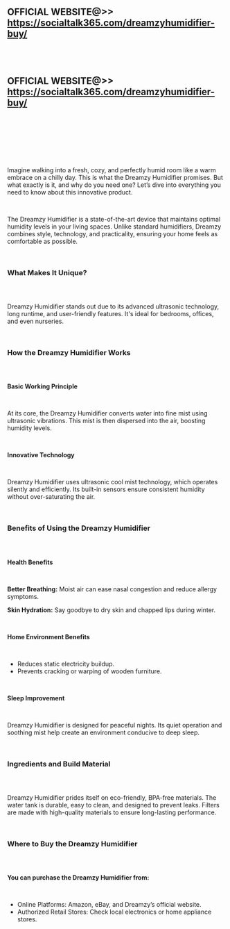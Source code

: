 <h2><strong>OFFICIAL WEBSITE@&gt;&gt; <a href="https://socialtalk365.com/dreamzyhumidifier-buy/">https://socialtalk365.com/dreamzyhumidifier-buy/</a></strong></h2>
<h2>&nbsp;</h2>
<h2><strong>OFFICIAL WEBSITE@&gt;&gt; <a href="https://socialtalk365.com/dreamzyhumidifier-buy/">https://socialtalk365.com/dreamzyhumidifier-buy/</a></strong></h2>
<h2>&nbsp;</h2>
<p>&nbsp;</p>
<p>&nbsp;</p>
<p>Imagine walking into a fresh, cozy, and perfectly humid room like a warm embrace on a chilly day. This is what the Dreamzy Humidifier promises. But what exactly is it, and why do you need one? Let&rsquo;s dive into everything you need to know about this innovative product.</p>
<p>&nbsp;</p>
<p>The Dreamzy Humidifier is a state-of-the-art device that maintains optimal humidity levels in your living spaces. Unlike standard humidifiers, Dreamzy combines style, technology, and practicality, ensuring your home feels as comfortable as possible.</p>
<p>&nbsp;</p>
<h3><strong>What Makes It Unique?</strong></h3>
<h3>&nbsp;</h3>
<p>Dreamzy Humidifier stands out due to its advanced ultrasonic technology, long runtime, and user-friendly features. It's ideal for bedrooms, offices, and even nurseries.</p>
<p>&nbsp;</p>
<h3><strong>How the Dreamzy Humidifier Works</strong></h3>
<h3>&nbsp;</h3>
<p><strong>Basic Working Principle</strong></p>
<p>&nbsp;</p>
<p>At its core, the Dreamzy Humidifier converts water into fine mist using ultrasonic vibrations. This mist is then dispersed into the air, boosting humidity levels.</p>
<p>&nbsp;</p>
<p><strong>Innovative Technology</strong></p>
<p>&nbsp;</p>
<p>Dreamzy Humidifier uses ultrasonic cool mist technology, which operates silently and efficiently. Its built-in sensors ensure consistent humidity without over-saturating the air.</p>
<p>&nbsp;</p>
<h3><strong>Benefits of Using the Dreamzy Humidifier</strong></h3>
<h3>&nbsp;</h3>
<p><strong>Health Benefits</strong></p>
<p>&nbsp;</p>
<p><strong>Better Breathing:</strong> Moist air can ease nasal congestion and reduce allergy symptoms.</p>
<p><strong>Skin Hydration:</strong> Say goodbye to dry skin and chapped lips during winter.</p>
<p>&nbsp;</p>
<p><strong>Home Environment Benefits</strong></p>
<p>&nbsp;</p>
<ul>
<li>Reduces static electricity buildup.</li>
<li>Prevents cracking or warping of wooden furniture.</li>
</ul>
<p>&nbsp;</p>
<p><strong>Sleep Improvement</strong></p>
<p>&nbsp;</p>
<p>Dreamzy Humidifier is designed for peaceful nights. Its quiet operation and soothing mist help create an environment conducive to deep sleep.</p>
<p>&nbsp;</p>
<h3><strong>Ingredients and Build Material</strong></h3>
<h3>&nbsp;</h3>
<p>Dreamzy Humidifier prides itself on eco-friendly, BPA-free materials. The water tank is durable, easy to clean, and designed to prevent leaks. Filters are made with high-quality materials to ensure long-lasting performance.</p>
<p>&nbsp;</p>
<h3><strong>Where to Buy the Dreamzy Humidifier</strong></h3>
<h3>&nbsp;</h3>
<p><strong>You can purchase the Dreamzy Humidifier from:</strong></p>
<p>&nbsp;</p>
<ul>
<li>Online Platforms: Amazon, eBay, and Dreamzy&rsquo;s official website.</li>
<li>Authorized Retail Stores: Check local electronics or home appliance stores.</li>
</ul>
<p>&nbsp;</p>
<p>&nbsp;</p>

